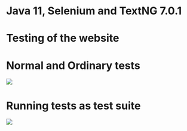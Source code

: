 # Java 11, Selenium and TextNG 7.0.1

# Testing of the  website
# Normal and  Ordinary tests
![]( https://pbs.twimg.com/media/FarnBLjXEAIStxl?format=png&name=900x900 )

# Running tests as test suite
![]( https://pbs.twimg.com/media/FasKYTGXoAAH2Pu?format=png&name=small  ) 
